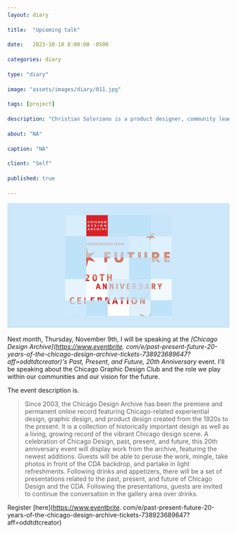 ```yaml
---
layout: diary

title:  "Upcoming talk"

date:   2023-10-18 8:00:00 -0500

categories: diary

type: "diary"

image: "assets/images/diary/011.jpg"

tags: [project]

description: "Christian Solorzano is a product designer, community leader, educator, and podcast host."

about: "NA"

caption: "NA"

client: "Self"

published: true

---
```

<img src="/assets/images/diary/011.jpg">

Next month, Thursday, November 9th, I will be speaking at the *[Chicago Design Archive](https://www.eventbrite.
com/e/past-present-future-20-years-of-the-chicago-design-archive-tickets-738923689647?aff=oddtdtcreator)'s Past, 
Present, and Future, 20th Anniversary* event. I'll be speaking about the Chicago Graphic Design Club and the role we 
play within our communities and our 
vision for the future. 

The event description is. 
> Since 2003, the Chicago Design Archive has been the premiere and permanent online record featuring Chicago-related experiential design, graphic design, and product design created from the 1920s to the present. It is a collection of historically important design as well as a living, growing record of the vibrant Chicago design scene. 
> A celebration of Chicago Design, past, present, and future, this 20th anniversary event will display work from the 
archive, featuring the newest additions. Guests will be able to peruse the work, mingle, take photos in front of the CDA backdrop, and partake in light refreshments. Following drinks and appetizers, there will be a set of presentations related to the past, present, and future of Chicago Design and the CDA. Following the presentations, guests are invited to continue the conversation in the gallery area over drinks.


Register [here](https://www.eventbrite.
com/e/past-present-future-20-years-of-the-chicago-design-archive-tickets-738923689647?aff=oddtdtcreator)
